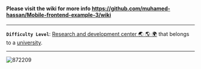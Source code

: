 #### Please visit the wiki for more info https://github.com/muhamed-hassan/Mobile-frontend-example-3/wiki

***

**`Difficulty Level`**: [Research and development center 🌏 🌎 🌍](https://en.wikipedia.org/wiki/Research_and_development) that belongs to a [university](https://en.wikipedia.org/wiki/University).

***

![872209](https://github.com/muhamed-hassan/Mobile-frontend-example-3/assets/17825804/4dbb2be5-a908-42a5-a831-9598305870ce)
